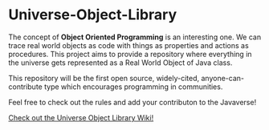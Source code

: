 # Universe-Object-Library

The concept of <b>Object Oriented Programming</b> is an interesting one. We can trace real world objects as code with things as properties and actions as procedures. This project aims to provide a repository where everything in the universe gets represented as a Real World Object of Java class.

This repository will be the first open source, widely-cited, anyone-can-contribute type which encourages programming in communities.

Feel free to check out the rules and add your contributon to the Javaverse!

[Check out the Universe Object Library Wiki!](https://github.com/RandomCatGit/Universe-Object-Library/wiki)
